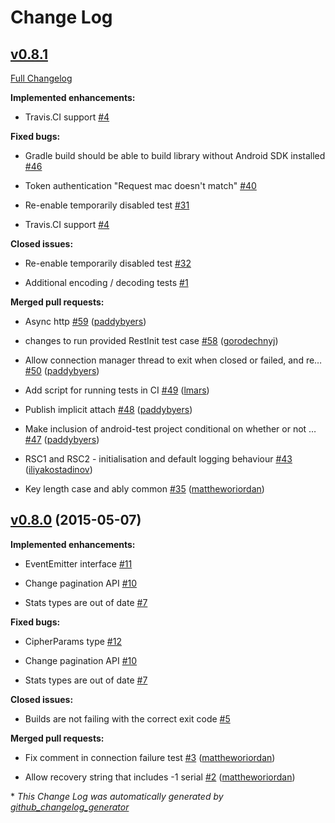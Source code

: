 # Change Log

## [v0.8.1](https://github.com/ably/ably-java/tree/v0.8.1)

[Full Changelog](https://github.com/ably/ably-java/compare/v0.8.0...v0.8.1)

**Implemented enhancements:**

- Travis.CI support [\#4](https://github.com/ably/ably-java/issues/4)

**Fixed bugs:**

- Gradle build should be able to build library without Android SDK installed [\#46](https://github.com/ably/ably-java/issues/46)

- Token authentication "Request mac doesn't match" [\#40](https://github.com/ably/ably-java/issues/40)

- Re-enable temporarily disabled test [\#31](https://github.com/ably/ably-java/issues/31)

- Travis.CI support [\#4](https://github.com/ably/ably-java/issues/4)

**Closed issues:**

- Re-enable temporarily disabled test [\#32](https://github.com/ably/ably-java/issues/32)

- Additional encoding / decoding tests [\#1](https://github.com/ably/ably-java/issues/1)

**Merged pull requests:**

- Async http [\#59](https://github.com/ably/ably-java/pull/59) ([paddybyers](https://github.com/paddybyers))

- changes to run provided RestInit test case [\#58](https://github.com/ably/ably-java/pull/58) ([gorodechnyj](https://github.com/gorodechnyj))

- Allow connection manager thread to exit when closed or failed, and re… [\#50](https://github.com/ably/ably-java/pull/50) ([paddybyers](https://github.com/paddybyers))

- Add script for running tests in CI [\#49](https://github.com/ably/ably-java/pull/49) ([lmars](https://github.com/lmars))

- Publish implicit attach [\#48](https://github.com/ably/ably-java/pull/48) ([paddybyers](https://github.com/paddybyers))

- Make inclusion of android-test project conditional on whether or not … [\#47](https://github.com/ably/ably-java/pull/47) ([paddybyers](https://github.com/paddybyers))

- RSC1 and RSC2 - initialisation and default logging behaviour [\#43](https://github.com/ably/ably-java/pull/43) ([iliyakostadinov](https://github.com/iliyakostadinov))

- Key length case and ably common [\#35](https://github.com/ably/ably-java/pull/35) ([mattheworiordan](https://github.com/mattheworiordan))

## [v0.8.0](https://github.com/ably/ably-java/tree/v0.8.0) (2015-05-07)

**Implemented enhancements:**

- EventEmitter interface [\#11](https://github.com/ably/ably-java/issues/11)

- Change pagination API [\#10](https://github.com/ably/ably-java/issues/10)

- Stats types are out of date [\#7](https://github.com/ably/ably-java/issues/7)

**Fixed bugs:**

- CipherParams type [\#12](https://github.com/ably/ably-java/issues/12)

- Change pagination API [\#10](https://github.com/ably/ably-java/issues/10)

- Stats types are out of date [\#7](https://github.com/ably/ably-java/issues/7)

**Closed issues:**

- Builds are not failing with the correct exit code [\#5](https://github.com/ably/ably-java/issues/5)

**Merged pull requests:**

- Fix comment in connection failure test [\#3](https://github.com/ably/ably-java/pull/3) ([mattheworiordan](https://github.com/mattheworiordan))

- Allow recovery string that includes -1 serial [\#2](https://github.com/ably/ably-java/pull/2) ([mattheworiordan](https://github.com/mattheworiordan))



\* *This Change Log was automatically generated by [github_changelog_generator](https://github.com/skywinder/Github-Changelog-Generator)*
